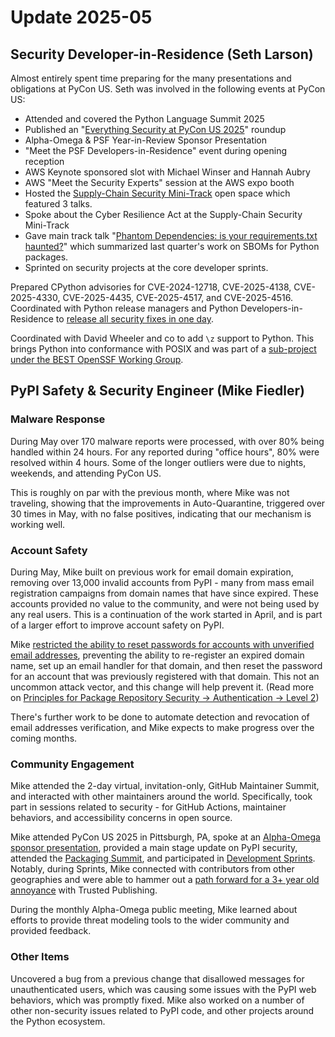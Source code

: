 # Update 2025-05

## Security Developer-in-Residence (Seth Larson)

Almost entirely spent time preparing for the many presentations and obligations
at PyCon US. Seth was involved in the following events at PyCon US:

* Attended and covered the Python Language Summit 2025
* Published an "[Everything Security at PyCon US 2025](https://sethmlarson.dev/pycon-us-2025-security-mini-summit)" roundup
* Alpha-Omega & PSF Year-in-Review Sponsor Presentation
* "Meet the PSF Developers-in-Residence" event during opening reception
* AWS Keynote sponsored slot with Michael Winser and Hannah Aubry
* AWS "Meet the Security Experts" session at the AWS expo booth
* Hosted the [Supply-Chain Security Mini-Track](https://sethmlarson.dev/pycon-us-2025-security-mini-summit#supply-chain-security-mini-track) open space which featured 3 talks.
* Spoke about the Cyber Resilience Act at the Supply-Chain Security Mini-Track
* Gave main track talk "[Phantom Dependencies: is your requirements.txt haunted?](https://us.pycon.org/2025/schedule/presentation/14/)"
  which summarized last quarter's work on SBOMs for Python packages.
* Sprinted on security projects at the core developer sprints.

Prepared CPython advisories for CVE-2024-12718, CVE-2025-4138, CVE-2025-4330, CVE-2025-4435, CVE-2025-4517, and CVE-2025-4516.
Coordinated with Python release managers and Python Developers-in-Residence to [release all security fixes in one day](https://discuss.python.org/t/python-3-13-4-3-12-11-3-11-13-3-10-18-and-3-9-23-are-now-available/94367).

Coordinated with David Wheeler and co to add `\z` support to Python. This brings Python into conformance with POSIX
and was part of a [sub-project under the BEST OpenSSF Working Group](https://best.openssf.org/Correctly-Using-Regular-Expressions).

## PyPI Safety & Security Engineer (Mike Fiedler)

### Malware Response

During May over 170 malware reports were processed,
with over 80% being handled within 24 hours.
For any reported during "office hours", 80% were resolved within 4 hours.
Some of the longer outliers were due to nights, weekends, and attending PyCon US.

This is roughly on par with the previous month, where Mike was not traveling,
showing that the improvements in Auto-Quarantine, triggered over 30 times in May,
with no false positives, indicating that our mechanism is working well.

### Account Safety

During May, Mike built on previous work for email domain expiration,
removing over 13,000 invalid accounts from PyPI -
many from mass email registration campaigns from domain names that have since expired.
These accounts provided no value to the community, and were not being used by any real users.
This is a continuation of the work started in April,
and is part of a larger effort to improve account safety on PyPI.

Mike [restricted the ability to reset passwords for accounts with unverified email addresses](https://github.com/pypi/warehouse/pull/18088),
preventing the ability to re-register an expired domain name, set up an email handler for that domain,
and then reset the password for an account that was previously registered with that domain.
This not an uncommon attack vector, and this change will help prevent it.
(Read more on [Principles for Package Repository Security -> Authentication -> Level 2](https://repos.openssf.org/principles-for-package-repository-security#authentication))

There's further work to be done to automate
detection and revocation of email addresses verification,
and Mike expects to make progress over the coming months.

### Community Engagement

Mike attended the 2-day virtual, invitation-only, GitHub Maintainer Summit,
and interacted with other maintainers around the world.
Specifically, took part in sessions related to security -
for GitHub Actions, maintainer behaviors, and accessibility concerns in open source.

Mike attended PyCon US 2025 in Pittsburgh, PA,
spoke at an [Alpha-Omega sponsor presentation](https://youtu.be/ZbHzU72r3mY?si=LeUK__3Z831GGZmH),
provided a main stage update on PyPI security, attended the [Packaging Summit](https://us.pycon.org/2025/events/packaging-summit/),
and participated in [Development Sprints](https://us.pycon.org/2025/events/dev-sprints/).
Notably, during Sprints, Mike connected with contributors from other geographies
and were able to hammer out a [path forward for a 3+ year old annoyance](https://github.com/pypi/warehouse/issues/11096#issuecomment-2895081700)
with Trusted Publishing.

During the monthly Alpha-Omega public meeting, Mike learned about efforts
to provide threat modeling tools to the wider community and provided feedback.

### Other Items

Uncovered a bug from a previous change that disallowed messages for unauthenticated users,
which was causing some issues with the PyPI web behaviors, which was promptly fixed.
Mike also worked on a number of other non-security issues related to PyPI code,
and other projects around the Python ecosystem.
